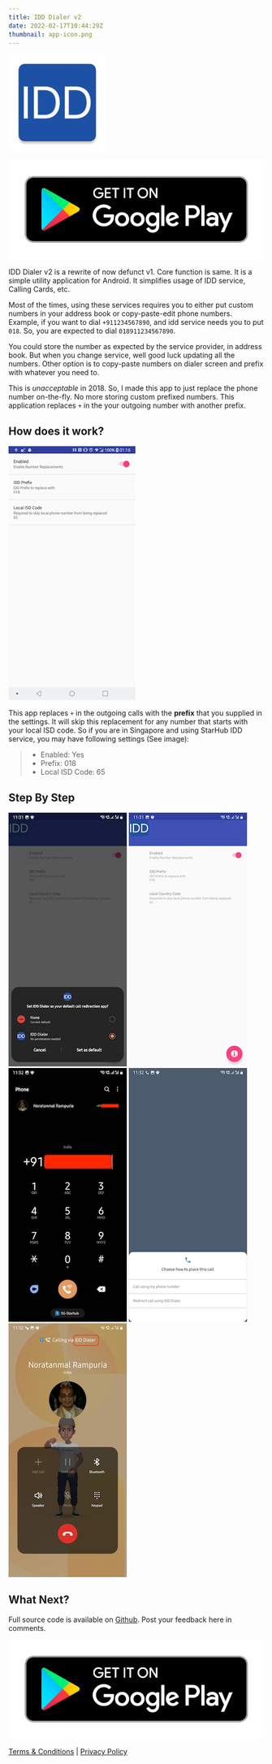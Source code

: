 ```yaml
---
title: IDD Dialer v2
date: 2022-02-17T10:44:29Z
thumbnail: app-icon.png
---
```


![IDD Dialer:right](app-icon.png)

[![](google-play-badge.png)][google-play-link]

IDD Dialer v2 is a rewrite of now defunct v1. Core function is same. It is a simple utility application for Android. It simplifies usage of IDD service, Calling Cards, etc.

Most of the times, using these services requires you to either put custom numbers in your address book or copy-paste-edit phone numbers. Example, if you want to dial `+911234567890`, and idd service needs you to put `018`. So, you are expected to dial `018911234567890`.

You could store the number as expected by the service provider, in address book. But when you change service, well good luck updating all the numbers. Other option is to copy-paste numbers on dialer screen and prefix with whatever you need to.

This is _unacceptable_ in 2018. So, I made this app to just replace the phone number on-the-fly. No more storing custom prefixed numbers.
This application replaces `+` in the your outgoing number with another prefix.

## How does it work?

![IDD Settings::right](settings.png)

This app replaces `+` in the outgoing calls with the **prefix** that you supplied in the settings. It will skip this replacement for any number that starts with your local ISD code. So if you are in Singapore and using StarHub IDD service, you may have following settings (See image):

> - Enabled: Yes
> - Prefix: 018
> - Local ISD Code: 65

## Step By Step

![Step 1: Launch Application and Allow Call Redirection](1-android-call-redirect-permission.jpg)
![Step 2: On this setting screen change as per your IDD service settings and enable the app:inline](2-app-main-screen.jpg)
![Step 3: Go to your phone dialer and dial you number by typing the number or selecting from contact book](3-number-dialing.jpg)
![Step 4: Android will ask for confirmation to dial using IDD Dialer](4-pre-call-confirmation.jpg)
![Step 5: Thats it, now you are calling using the IDD Dialer with your prefixed number](5-dialed-via-app.jpg)

## What Next?

Full source code is available on [Github](https://github.com/yogendra/idd). Post your feedback here in comments.

[![](google-play-badge.png)][google-play-link]

[Terms & Conditions][tnc] | [Privacy Policy][privacy-policy]

[download]: https://drive.google.com/file/d/15IO80cdZgxTb1HsYO51fbB701CWSXE_K/view
[number-replace-image]: number-replace-image.png
[icon]: app-icon.png
[example-starhub]: example-starhub.png
[privacy-policy]: privacy
[tnc]: tnc
[google-play-link]: https://play.google.com/store/apps/details?id=me.yogendra.iddv2
